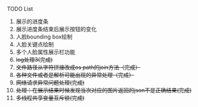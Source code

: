 TODO List
1. 展示的进度条
1. 展示进度条结束后展示按钮的变化
1. 人脸bounding box绘制
1. 人脸关键点绘制
1. 多个人脸属性展示栏功能
1. ~~log处理3(完成)~~
1. ~~文件路径从字符拼接改成os path的join方法（完成）~~
1. ~~各种文件或者是解析可能出现的异常处理（完成）~~
1. ~~网络请求异常问题处理(完成)~~
1. ~~处理：在展示结果时候发现当次对应的图片返回的json不是正确结果(完成)~~
1. ~~多线程共享变量互斥锁(完成)~~